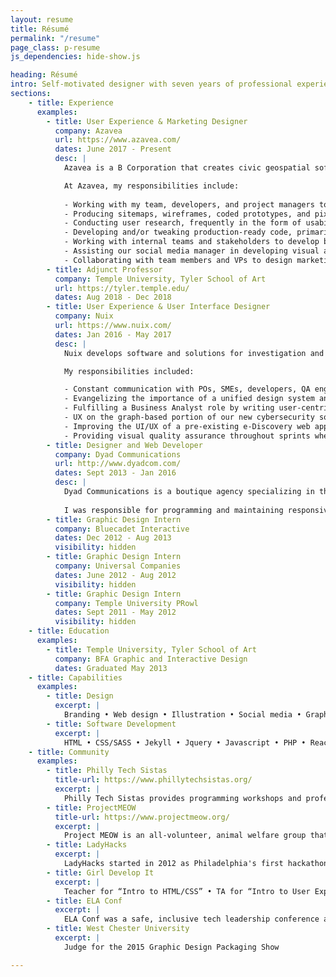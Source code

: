 ```yaml
---
layout: resume
title: Résumé
permalink: "/resume"
page_class: p-resume
js_dependencies: hide-show.js

heading: Résumé
intro: Self-motivated designer with seven years of professional experience and demonstrated proficiency as a frontend web developer and software designer.
sections:
    - title: Experience
      examples:
        - title: User Experience & Marketing Designer
          company: Azavea
          url: https://www.azavea.com/
          dates: June 2017 - Present
          desc: | 
            Azavea is a B Corporation that creates civic geospatial software and data analytics for the web. Our mission is to advance the state of the art in geospatial technology and apply it for civic, social, and environmental impact. 

            At Azavea, my responsibilities include:
            
            - Working with my team, developers, and project managers to design websites and web applications from a user-centric point of view. I work on a project from conception all the way through production.
            - Producing sitemaps, wireframes, coded prototypes, and pixel-perfect designs.
            - Conducting user research, frequently in the form of usability tests and user interviews.
            - Developing and/or tweaking production-ready code, primarily using HTML, CSS, and Javascript with an eye on accessibility and semantic markup.
            - Working with internal teams and stakeholders to develop branding for existing or new products.
            - Assisting our social media manager in developing visual assets.
            - Collaborating with team members and VPs to design marketing and internal collateral.
        - title: Adjunct Professor
          company: Temple University, Tyler School of Art
          url: https://tyler.temple.edu/
          dates: Aug 2018 - Dec 2018
        - title: User Experience & User Interface Designer
          company: Nuix
          url: https://www.nuix.com/
          dates: Jan 2016 - May 2017
          desc: |
            Nuix develops software and solutions for investigation and cybersecurity incident response.

            My responsibilities included: 

            - Constant communication with POs, SMEs, developers, QA engineers, and scrummasters in an Agile environment to produce wireframes and high-fidelity designs.
            - Evangelizing the importance of a unified design system and presenting business reasons for developing a dynamic pattern library with our frontend development team.
            - Fulfilling a Business Analyst role by writing user-centric tickets in Jira.
            - UX on the graph-based portion of our new cybersecurity software which required directly interfacing with UK-based colleagues, designing wireframes and high-fidelities alongside developers, and documenting features in Confluence for QA and those outside of the scrum team.
            - Improving the UI/UX of a pre-existing e-Discovery web application.
            - Providing visual quality assurance throughout sprints where needed.
        - title: Designer and Web Developer
          company: Dyad Communications
          url: http://www.dyadcom.com/
          dates: Sept 2013 - Jan 2016
          desc: |
            Dyad Communications is a boutique agency specializing in the delivery of web experiences for high-end architects and interior designers. My role included a significant amount of direct client interaction throughout the design, development and delivery process as well as the mentoring of Dyad’s more junior developers.
            
            I was responsible for programming and maintaining responsive websites using HTML5, CSS3, jQuery, the Sencha Touch framework, PHP and PHP-based content management systems. Beyond my day-to-day duties, I championed and managed Dyad’s migration from SVN to Git version control and the company’s transition from the ExpressionEngine content management system to WordPress.
        - title: Graphic Design Intern
          company: Bluecadet Interactive
          dates: Dec 2012 - Aug 2013
          visibility: hidden
        - title: Graphic Design Intern
          company: Universal Companies
          dates: June 2012 - Aug 2012
          visibility: hidden
        - title: Graphic Design Intern
          company: Temple University PRowl
          dates: Sept 2011 - May 2012
          visibility: hidden
    - title: Education
      examples: 
        - title: Temple University, Tyler School of Art
          company: BFA Graphic and Interactive Design
          dates: Graduated May 2013
    - title: Capabilities
      examples:
        - title: Design
          excerpt: |
            Branding • Web design • Illustration • Social media • Graphic design • Usability testing • User interviews • Wireframing • Pixel-perfect interface design • Photoshop • Illustrator • InDesign • AfterEffects • Sketch
        - title: Software Development
          excerpt: |
            HTML • CSS/SASS • Jekyll • Jquery • Javascript • PHP • React • GIT
    - title: Community
      examples:
        - title: Philly Tech Sistas
          title-url: https://www.phillytechsistas.org/
          excerpt: |
            Philly Tech Sistas provides programming workshops and professional development events for Black women. I joined the curriculum team for their first year of classes in 2019. On that team, provided input and feedback on courses created by other team-members, co-wrote the first part of the HTML and CSS course and co-taught the first iteration of the class.
        - title: ProjectMEOW
          title-url: https://www.projectmeow.org/
          excerpt: | 
            Project MEOW is an all-volunteer, animal welfare group that helps residents humanely reduce their feral and stray cat populations. I worked with the organization as their Twitter Manager in 2016 and 2017 and worked with their Executive Director on a poster campaign.
        - title: LadyHacks
          excerpt: |
            LadyHacks started in 2012 as Philadelphia's first hackathon for women. I was a co-organizer in 2016 and 2017. In addition to working with the rest of the team on planning and executing the event, I was responsible for designing and developing its identity and website.
        - title: Girl Develop It
          excerpt: |
            Teacher for “Intro to HTML/CSS” • TA for “Intro to User Experience” and “Intro to Writing SVG”
        - title: ELA Conf
          excerpt: |
            ELA Conf was a safe, inclusive tech leadership conference and community for adult womxn, trans men, and genderqueer people to connect. I volunteered at the conference in 2015 and 2016, and also gave two talks, one about toxic workplaces at the 2017 conference and another called “Teaching with Illustrations” in 2015.
        - title: West Chester University
          excerpt: |
            Judge for the 2015 Graphic Design Packaging Show

---
```


